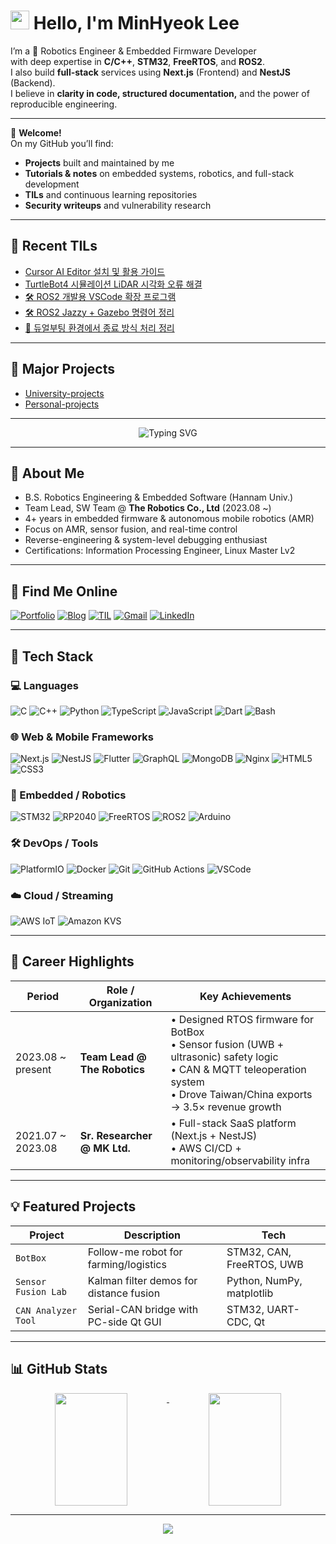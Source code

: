 # <img src="https://media.giphy.com/media/hvRJCLFzcasrR4ia7z/giphy.gif" width="30px"> Hello, I'm MinHyeok Lee

I’m a 🤖 Robotics Engineer & Embedded Firmware Developer  
with deep expertise in **C/C++**, **STM32**, **FreeRTOS**, and **ROS2**.  
I also build **full-stack** services using **Next.js** (Frontend) and **NestJS** (Backend).  
I believe in **clarity in code, structured documentation,** and the power of reproducible engineering.

---

📌 **Welcome!**  
On my GitHub you’ll find:

- **Projects** built and maintained by me
- **Tutorials & notes** on embedded systems, robotics, and full-stack development
- **TILs** and continuous learning repositories
- **Security writeups** and vulnerability research

---

## 📖 Recent TILs

<!-- TIL-START -->
- [Cursor AI Editor 설치 및 활용 가이드](https://github.com/MinHyeok-lee1/TIL/blob/main/2025/08/04-cursor.md)
- [TurtleBot4 시뮬레이션 LiDAR 시각화 오류 해결](https://github.com/MinHyeok-lee1/TIL/blob/main/2025/08/03-issueTurtleBot4LiDAR.md)
- [🛠️ ROS2 개발용 VSCode 확장 프로그램](https://github.com/MinHyeok-lee1/TIL/blob/main/2025/08/02-Ros2VscExtensions.md)
- [🛠️ ROS2 Jazzy + Gazebo 명령어 정리](https://github.com/MinHyeok-lee1/TIL/blob/main/2025/08/01-Ros2JazzyGazebo.md)
- [🔌 듀얼부팅 환경에서 종료 방식 처리 정리](https://github.com/MinHyeok-lee1/TIL/blob/main/2025/07/28-issueUbuntuPowerOff.md)
<!-- TIL-END -->

---

## 🚀 Major Projects

<!-- PROJ-START -->
- [University-projects](https://github.com/MinHyeok-lee1/University-projects)
- [Personal-projects](https://github.com/MinHyeok-lee1/Personal-projects)
<!-- PROJ-END -->

---

<p align="center">
  <img src="https://readme-typing-svg.vercel.app?font=Fira+Code&duration=3000&pause=1000&center=true&vCenter=true&width=435&lines=Embedded+Systems+%7C+STM32;Control+Algorithm+Design;Robot+Firmware+Developer+💻" alt="Typing SVG" />
</p>

---

## 🧩 About Me

- B.S. Robotics Engineering & Embedded Software (Hannam Univ.)
- Team Lead, SW Team @ **The Robotics Co., Ltd** (2023.08 ~)
- 4+ years in embedded firmware & autonomous mobile robotics (AMR)
- Focus on AMR, sensor fusion, and real-time control
- Reverse-engineering & system-level debugging enthusiast
- Certifications: Information Processing Engineer, Linux Master Lv2

---

## 👤 Find Me Online

[![Portfolio](https://img.shields.io/badge/Portfolio-%231C1C1E?style=flat&logo=vercel&logoColor=white)](https://lmh-portfolio-peach.vercel.app/)
[![Blog](https://img.shields.io/badge/Tech%20Blog-ff7043?style=flat&logo=bookstack&logoColor=white)](https://kfdd6630.tistory.com/)
[![TIL](https://img.shields.io/badge/TIL-black?style=flat&logo=github)](https://github.com/MinHyeok-lee1/TIL)
[![Gmail](https://img.shields.io/badge/Gmail-D14836?style=flat&logo=gmail&logoColor=white)](mailto:minhyeok.lee1@gmail.com)
[![LinkedIn](https://img.shields.io/badge/LinkedIn-0077B5?style=flat&logo=linkedin&logoColor=white)](https://www.linkedin.com/in/minhyeok-lee-891311370/)

---

## 🔧 Tech Stack

### 💻 Languages

![C](https://img.shields.io/badge/-C-00599C?style=flat&logo=c)
![C++](https://img.shields.io/badge/-C++-00599C?style=flat&logo=c%2B%2B)
![Python](https://img.shields.io/badge/-Python-3776AB?style=flat&logo=python)
![TypeScript](https://img.shields.io/badge/-TypeScript-3178C6?style=flat&logo=typescript)
![JavaScript](https://img.shields.io/badge/-JavaScript-F7DF1E?style=flat&logo=javascript)
![Dart](https://img.shields.io/badge/-Dart-0175C2?style=flat&logo=dart)
![Bash](https://img.shields.io/badge/-Bash-4EAA25?style=flat&logo=gnu-bash)

### 🌐 Web & Mobile Frameworks

![Next.js](https://img.shields.io/badge/-Next.js-000000?style=flat&logo=nextdotjs)
![NestJS](https://img.shields.io/badge/-NestJS-E0234E?style=flat&logo=nestjs)
![Flutter](https://img.shields.io/badge/-Flutter-02569B?style=flat&logo=flutter)
![GraphQL](https://img.shields.io/badge/-GraphQL-E10098?style=flat&logo=graphql)
![MongoDB](https://img.shields.io/badge/-MongoDB-47A248?style=flat&logo=mongodb)
![Nginx](https://img.shields.io/badge/-Nginx-009639?style=flat&logo=nginx)
![HTML5](https://img.shields.io/badge/-HTML5-E34F26?style=flat&logo=html5)
![CSS3](https://img.shields.io/badge/-CSS3-1572B6?style=flat&logo=css3)

### 🔌 Embedded / Robotics

![STM32](https://img.shields.io/badge/-STM32-03234B?style=flat&logo=stmicroelectronics)
![RP2040](https://img.shields.io/badge/-RP2040-cc0033?style=flat)
![FreeRTOS](https://img.shields.io/badge/-FreeRTOS-505050?style=flat&logo=freertos)
![ROS2](https://img.shields.io/badge/-ROS2-22314E?style=flat&logo=ros)
![Arduino](https://img.shields.io/badge/-Arduino-009639?style=flat)

### 🛠️ DevOps / Tools

![PlatformIO](https://img.shields.io/badge/-PlatformIO-ff6600?style=flat&logo=platformio)
![Docker](https://img.shields.io/badge/-Docker-2496ED?style=flat&logo=docker)
![Git](https://img.shields.io/badge/-Git-F05032?style=flat&logo=git)
![GitHub Actions](https://img.shields.io/badge/-GitHub_Actions-2088FF?style=flat&logo=githubactions)
![VSCode](https://img.shields.io/badge/-VSCode-007ACC?style=flat&logo=visual-studio-code)

### ☁️ Cloud / Streaming

![AWS IoT](https://img.shields.io/badge/-AWS_IoT-FF9900?style=flat&logo=amazon-aws)
![Amazon KVS](https://img.shields.io/badge/-Kinesis_Video_Stream-FF9900?style=flat&logo=amazon-aws)

---

## 🚀 Career Highlights

| Period            | Role / Organization          | Key Achievements                                                                                                                                                                  |
| ----------------- | ---------------------------- | --------------------------------------------------------------------------------------------------------------------------------------------------------------------------------- |
| 2023.08 ~ present | **Team Lead @ The Robotics** | • Designed RTOS firmware for BotBox<br>• Sensor fusion (UWB + ultrasonic) safety logic<br>• CAN & MQTT teleoperation system<br>• Drove Taiwan/China exports → 3.5× revenue growth |
| 2021.07 ~ 2023.08 | **Sr. Researcher @ MK Ltd.** | • Full-stack SaaS platform (Next.js + NestJS)<br>• AWS CI/CD + monitoring/observability infra                                                                                     |

---

## 💡 Featured Projects

| Project             | Description                             | Tech                      |
| ------------------- | --------------------------------------- | ------------------------- |
| `BotBox`            | Follow-me robot for farming/logistics   | STM32, CAN, FreeRTOS, UWB |
| `Sensor Fusion Lab` | Kalman filter demos for distance fusion | Python, NumPy, matplotlib |
| `CAN Analyzer Tool` | Serial-CAN bridge with PC-side Qt GUI   | STM32, UART-CDC, Qt       |

---

## 📊 GitHub Stats

<p align="center">
  <a href="https://github.com/anuraghazra/github-readme-stats">
    <img align="top" src="https://github-readme-stats-tau-nine-63.vercel.app/api?username=MinHyeok-lee1&rank_icon=github&theme=radical&count_private=true&hide_border=true&custom_title=GitHub%20Stats" width="48%" height="180px"/>
  </a>
  <a href="https://github.com/anuraghazra/github-readme-stats#top-languages-card">
    <img align="top" src="https://github-readme-stats-tau-nine-63.vercel.app/api/top-langs/?username=MinHyeok-lee1&layout=compact&theme=radical&hide_border=true&langs_count=8&custom_title=Most%20Used%20Languages&hide=jupyter%20notebook" width="48%" height="180px"/>
  </a>
</p>

---

<p align="center">
  <img src="https://capsule-render.vercel.app/api?type=waving&color=auto&height=120&section=footer"/>
</p>
